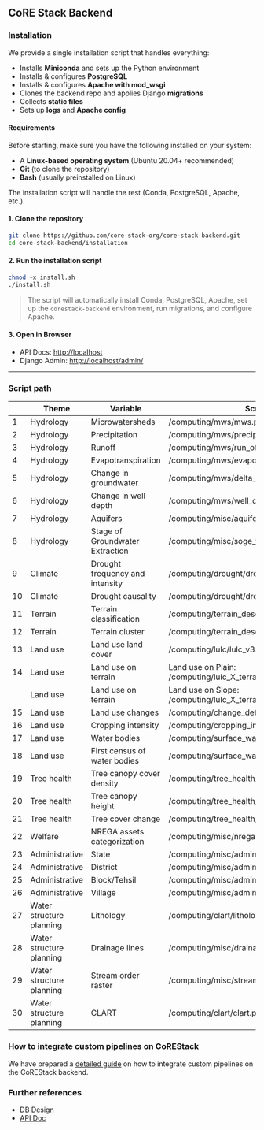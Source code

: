 ## CoRE Stack Backend 

### Installation

We provide a single installation script that handles everything:  
- Installs **Miniconda** and sets up the Python environment  
- Installs & configures **PostgreSQL**  
- Installs & configures **Apache with mod_wsgi**  
- Clones the backend repo and applies Django **migrations**  
- Collects **static files**  
- Sets up **logs** and **Apache config**  

#### Requirements

Before starting, make sure you have the following installed on your system:

- A **Linux-based operating system** (Ubuntu 20.04+ recommended)  
- **Git** (to clone the repository)  
- **Bash** (usually preinstalled on Linux)  

The installation script will handle the rest (Conda, PostgreSQL, Apache, etc.).


#### 1. Clone the repository
```bash
git clone https://github.com/core-stack-org/core-stack-backend.git
cd core-stack-backend/installation
```

#### 2. Run the installation script
```bash
chmod +x install.sh
./install.sh
```

> The script will automatically install Conda, PostgreSQL, Apache, set up the `corestack-backend` environment, run migrations, and configure Apache.


#### 3. Open in Browser
- API Docs: [http://localhost](http://localhost)
- Django Admin: [http://localhost/admin/](http://localhost/admin/)

---

### Script path 
|    | Theme                    | Variable                        | Script path                                                           |
| -- | ------------------------ | ------------------------------- | --------------------------------------------------------------------- |
| 1  | Hydrology                | Microwatersheds                 | /computing/mws/mws.py                                                 |
| 2  | Hydrology                | Precipitation                   | /computing/mws/precipitation.py                                       |
| 3  | Hydrology                | Runoff                          | /computing/mws/run_off.py                                             |
| 4  | Hydrology                | Evapotranspiration              | /computing/mws/evapotranspiration.py                                  |
| 5  | Hydrology                | Change in groundwater           | /computing/mws/delta_g.py                                             |
| 6  | Hydrology                | Change in well depth            | /computing/mws/well_depth.py                                          |
| 7  | Hydrology                | Aquifers                        | /computing/misc/aquifer_vector.py                                     |
| 8  | Hydrology                | Stage of Groundwater Extraction | /computing/misc/soge_vector.py                                        |
| 9  | Climate                  | Drought frequency and intensity | /computing/drought/drought.py                                         |
| 10 | Climate                  | Drought causality               | /computing/drought/drought_causality.py                               |
| 11 | Terrain                  | Terrain classification          | /computing/terrain_descriptor/terrain_raster.py                       |
| 12 | Terrain                  | Terrain cluster                 | /computing/terrain_descriptor/terrain_clusters.py                     |
| 13 | Land use                 | Land use land cover             | /computing/lulc/lulc_v3.py                                            |
| 14 | Land use                 | Land use on terrain             | Land use on Plain: /computing/lulc_X_terrain/lulc_on_plain_cluster.py |
|    | Land use                 | Land use on terrain             | Land use on Slope: /computing/lulc_X_terrain/lulc_on_slope_cluster.py |
| 15 | Land use                 | Land use changes                | /computing/change_detection/change_detection.py                       |
| 16 | Land use                 | Cropping intensity              | /computing/cropping_intensity/cropping_intensity.py                   |
| 17 | Land use                 | Water bodies                    | /computing/surface_water_bodies/swb.py                                |
| 18 | Land use                 | First census of water bodies    | /computing/surface_water_bodies/swb3.py'                              |
| 19 | Tree health              | Tree canopy cover density       | /computing/tree_health/ccd.py                                         |
| 20 | Tree health              | Tree canopy height              | /computing/tree_health/canopy_height.py                               |
| 21 | Tree health              | Tree cover change               | /computing/tree_health/overall_change.py                              |
| 22 | Welfare                  | NREGA assets categorization     | /computing/misc/nrega.py                                              |
| 23 | Administrative           | State                           | /computing/misc/admin_boundary.py                                     |
| 24 | Administrative           | District                        | /computing/misc/admin_boundary.py                                     |
| 25 | Administrative           | Block/Tehsil                    | /computing/misc/admin_boundary.py                                     |
| 26 | Administrative           | Village                         | /computing/misc/admin_boundary.py                                     |
| 27 | Water structure planning | Lithology                       | /computing/clart/lithology.py                                         |
| 28 | Water structure planning | Drainage lines                  | /computing/misc/drainage_lines.py                                     |
| 29 | Water structure planning | Stream order raster             | /computing/misc/stream_order.py                                       |
| 30 | Water structure planning | CLART                           | /computing/clart/clart.py                                             |                                                                                                                    |

### How to integrate custom pipelines on CoREStack 
We have prepared a [detailed guide](https://docs.google.com/document/d/1lfx2hJKndmzVp55ZHIIFYqRTz-8fZCWc9QikUDQpTN0/edit?usp=sharing) on how to integrate custom pipelines on the CoREStack backend. 

### Further references
- [DB Design](https://github.com/core-stack-org/core-stack-backend/wiki/DB-Design) 
- [API Doc](https://github.com/core-stack-org/core-stack-backend/wiki/Project-API-Doc)
